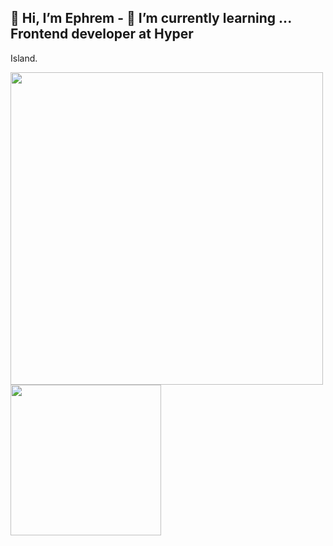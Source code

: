 ## 👋 Hi, I’m Ephrem - 🌱 I’m currently learning ... Frontend developer at Hyper
Island.

<img
	src="https://github-readme-stats.vercel.app/api?username=Ephrem-Girmay&theme=dracula&show_icons=true&count_private=true"
	width="500"
	height="auto"
/>
<img
	src="https://github-readme-stats.vercel.app/api/top-langs/?username=Ephrem-Girmay&layout=compact/"
	width="241"
	height="auto"
/>
